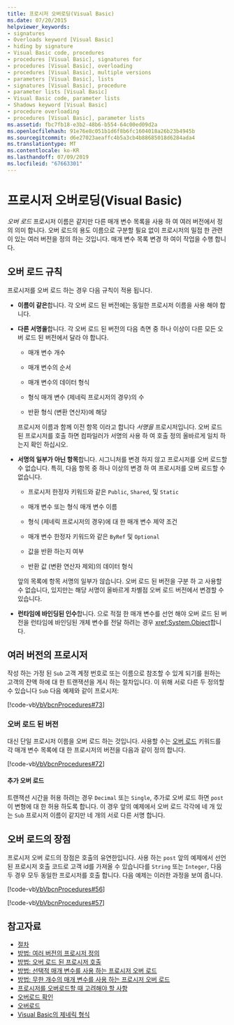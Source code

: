 ```yaml
---
title: 프로시저 오버로딩(Visual Basic)
ms.date: 07/20/2015
helpviewer_keywords:
- signatures
- Overloads keyword [Visual Basic]
- hiding by signature
- Visual Basic code, procedures
- procedures [Visual Basic], signatures for
- procedures [Visual Basic], overloading
- procedures [Visual Basic], multiple versions
- parameters [Visual Basic], lists
- signatures [Visual Basic], procedure
- parameter lists [Visual Basic]
- Visual Basic code, parameter lists
- Shadows keyword [Visual Basic]
- procedure overloading
- procedures [Visual Basic], parameter lists
ms.assetid: fbc7fb18-e3b2-48b6-b554-64c00ed09d2a
ms.openlocfilehash: 91e76e8c051b1d6f8b6fc1604018a26b23b4945b
ms.sourcegitcommit: d6e27023aeaffc4b5a3cb4b88685018d6284ada4
ms.translationtype: MT
ms.contentlocale: ko-KR
ms.lasthandoff: 07/09/2019
ms.locfileid: "67663301"
---
```

# <a name="procedure-overloading-visual-basic"></a>프로시저 오버로딩(Visual Basic)

*오버 로드* 프로시저 이름은 같지만 다른 매개 변수 목록을 사용 하 여 여러 버전에서 정의 의미 합니다. 오버 로드의 용도 이름으로 구분할 필요 없이 프로시저의 밀접 한 관련이 있는 여러 버전을 정의 하는 것입니다. 매개 변수 목록 변경 하 여이 작업을 수행 합니다.

## <a name="overloading-rules"></a>오버 로드 규칙

프로시저를 오버 로드 하는 경우 다음 규칙이 적용 됩니다.

- **이름이 같은**합니다. 각 오버 로드 된 버전에는 동일한 프로시저 이름을 사용 해야 합니다.

- **다른 서명을**합니다. 각 오버 로드 된 버전의 다음 측면 중 하나 이상이 다른 모든 오버 로드 된 버전에서 달라 야 합니다.

  - 매개 변수 개수

  - 매개 변수의 순서

  - 매개 변수의 데이터 형식

  - 형식 매개 변수 (제네릭 프로시저의 경우)의 수

  - 반환 형식 (변환 연산자)에 해당

  프로시저 이름과 함께 이전 항목 이라고 합니다 *서명을* 프로시저입니다. 오버 로드 된 프로시저를 호출 하면 컴파일러가 서명의 사용 하 여 호출 정의 올바르게 일치 하는지 확인 하십시오.

- **서명의 일부가 아닌 항목**합니다. 시그니처를 변경 하지 않고 프로시저를 오버 로드할 수 없습니다. 특히, 다음 항목 중 하나 이상의 변경 하 여 프로시저를 오버 로드할 수 없습니다.

  - 프로시저 한정자 키워드와 같은 `Public`, `Shared`, 및 `Static`

  - 매개 변수 또는 형식 매개 변수 이름

  - 형식 (제네릭 프로시저의 경우)에 대 한 매개 변수 제약 조건

  - 매개 변수 한정자 키워드와 같은 `ByRef` 및 `Optional`

  - 값을 반환 하는지 여부

  - 반환 값 (변환 연산자 제외)의 데이터 형식

  앞의 목록에 항목 서명의 일부가 않습니다. 오버 로드 된 버전을 구분 하 고 사용할 수 없습니다, 있지만는 해당 서명이 올바르게 차별점 오버 로드 버전에서 변경할 수 있습니다.

- **런타임에 바인딩된 인수**합니다. 으로 적절 한 매개 변수를 선언 해야 오버 로드 된 버전을 런타임에 바인딩된 개체 변수를 전달 하려는 경우 <xref:System.Object>합니다.

## <a name="multiple-versions-of-a-procedure"></a>여러 버전의 프로시저

작성 하는 가정 된 `Sub` 고객 계정 번호로 또는 이름으로 참조할 수 있게 되기를 원하는 고객의 잔액 하에 대 한 트랜잭션을 게시 하는 절차입니다. 이 위해 서로 다른 두 정의할 수 있습니다 `Sub` 다음 예제와 같이 프로시저:

[!code-vb[VbVbcnProcedures#73](~/samples/snippets/visualbasic/VS_Snippets_VBCSharp/VbVbcnProcedures/VB/Class1.vb#73)]

### <a name="overloaded-versions"></a>오버 로드 된 버전

대신 단일 프로시저 이름을 오버 로드 하는 것입니다. 사용할 수는 [오버 로드](../../../../visual-basic/language-reference/modifiers/overloads.md) 키워드를 각 매개 변수 목록에 대 한 프로시저의 버전을 다음과 같이 정의 합니다.

[!code-vb[VbVbcnProcedures#72](~/samples/snippets/visualbasic/VS_Snippets_VBCSharp/VbVbcnProcedures/VB/Class1.vb#72)]

#### <a name="additional-overloads"></a>추가 오버 로드

트랜잭션 시간을 허용 하려는 경우 `Decimal` 또는 `Single`, 추가로 오버 로드 하면 `post` 이 변형에 대 한 허용 하도록 합니다. 이 경우 앞의 예제에서 오버 로드 각각에 네 개 있는 `Sub` 프로시저 이름이 같지만 네 개의 서로 다른 서명 합니다.

## <a name="advantages-of-overloading"></a>오버 로드의 장점

프로시저 오버 로드의 장점은 호출의 유연한입니다. 사용 하는 `post` 앞의 예제에서 선언 된 프로시저 호출 코드로 고객 id를 가져올 수 있습니다를 `String` 또는 `Integer`, 다음 두 경우 모두 동일한 프로시저를 호출 합니다. 다음 예제는 이러한 과정을 보여 줍니다.

[!code-vb[VbVbcnProcedures#56](~/samples/snippets/visualbasic/VS_Snippets_VBCSharp/VbVbcnProcedures/VB/Class1.vb#56)]

[!code-vb[VbVbcnProcedures#57](~/samples/snippets/visualbasic/VS_Snippets_VBCSharp/VbVbcnProcedures/VB/Class1.vb#57)]

## <a name="see-also"></a>참고자료

- [절차](./index.md)
- [방법: 여러 버전의 프로시저 정의](./how-to-define-multiple-versions-of-a-procedure.md)
- [방법: 오버 로드 된 프로시저 호출](./how-to-call-an-overloaded-procedure.md)
- [방법: 선택적 매개 변수를 사용 하는 프로시저 오버 로드](./how-to-overload-a-procedure-that-takes-optional-parameters.md)
- [방법: 무한 개수의 매개 변수를 사용 하는 프로시저 오버 로드](./how-to-overload-a-procedure-that-takes-an-indefinite-number-of-parameters.md)
- [프로시저를 오버로드할 때 고려해야 할 사항](./considerations-in-overloading-procedures.md)
- [오버로드 확인](./overload-resolution.md)
- [오버로드](../../../../visual-basic/language-reference/modifiers/overloads.md)
- [Visual Basic의 제네릭 형식](../../../../visual-basic/programming-guide/language-features/data-types/generic-types.md)
